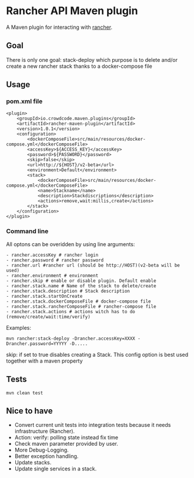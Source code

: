 # Rancher API Maven plugin

A Maven plugin for interacting with [rancher](http://rancher.com).

## Goal
There is only one goal: stack-deploy which purpose is to delete and/or create 
a new rancher stack thanks to a docker-compose file

## Usage
### pom.xml file
```
<plugin>
    <groupId>io.crowdcode.maven.plugins</groupId>
    <artifactId>rancher-maven-plugin</artifactId>
    <version>1.0.1</version>
    <configuration>
        <dockerComposeFile>src/main/resources/docker-compose.yml</dockerComposeFile>
        <accessKey>${ACCESS_KEY}</accessKey>
        <password>${PASSWORD}</password>
        <skip>false</skip>
        <url>http://${HOST}/v2-beta</url>
        <environment>Default</environment>
        <stack>
            <dockerComposeFile>src/main/resources/docker-compose.yml</dockerComposeFile>
            <name>Stackname</name>
            <description>Stackdiscriptions</description>
            <actions>remove,wait:millis,create</actions>
        </stack>
    </configuration>
</plugin>
```
### Command line
All optons can be overidden by using line arguments:
```
- rancher.accessKey # rancher login
- rancher.password # rancher password
- rancher.url #rancher url (should be http://HOST)(v2-beta will be used)
- rancher.environment # environment
- rancher.skip # enable or disable plugin. Default enable
- rancher.stack.name # Name of the stack to delete/create
- rancher.stack.description # Stack description
- rancher.stack.startOnCreate
- rancher.stack.dockerComposeFile # docker-compose file
- rancher.stack.rancherComposeFile # rancher-compose file
- rancher.stack.actions # actions witch has to do (remove/create/wait:time/verify)
```

Examples:
```
mvn rancher:stack-deploy -Drancher.accessKey=XXXX -Drancher.password=YYYYY -D.....
```

skip: 
if set to true disables creating a Stack. This config option is best used together with a maven property

## Tests
```
mvn clean test
```

## Nice to have
- Convert current unit tests into integration tests because it needs 
infrastructure (Rancher).
- Action: verify: polling state instead fix time
- Check maven parameter provided by user.
- More Debug-Logging.
- Better exception handling.
- Update stacks.
- Update single services in a stack.
